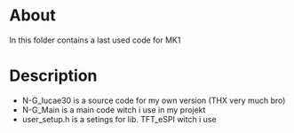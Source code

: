 # About
In this folder contains a last used code for MK1 

# Description
- N-G_lucae30 is a source code for my own version (THX very much bro)
- N-G_Main is a main code witch i use in my projekt
- user_setup.h is a setings for lib. TFT_eSPI witch i use
